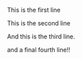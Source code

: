 This is the first line

This is the second line

And this is the third line.

and a final fourth line!!
